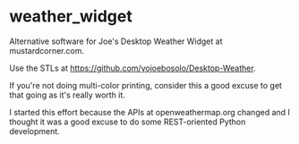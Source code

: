 # weather_widget
Alternative software for Joe's Desktop Weather Widget at mustardcorner.com.

Use the STLs at https://github.com/yojoebosolo/Desktop-Weather.

If you're not doing multi-color printing, consider this a good excuse to get that going as it's really worth it.

I started this effort because the APIs at openweathermap.org changed and I thought it was a good excuse to do some REST-oriented
Python development.

